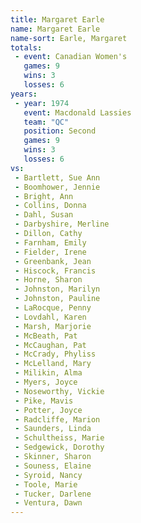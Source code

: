 ```yaml
---
title: Margaret Earle
name: Margaret Earle
name-sort: Earle, Margaret
totals:
 - event: Canadian Women's
   games: 9
   wins: 3
   losses: 6
years:
 - year: 1974
   event: Macdonald Lassies
   team: "QC"
   position: Second
   games: 9
   wins: 3
   losses: 6
vs:
 - Bartlett, Sue Ann
 - Boomhower, Jennie
 - Bright, Ann
 - Collins, Donna
 - Dahl, Susan
 - Darbyshire, Merline
 - Dillon, Cathy
 - Farnham, Emily
 - Fielder, Irene
 - Greenbank, Jean
 - Hiscock, Francis
 - Horne, Sharon
 - Johnston, Marilyn
 - Johnston, Pauline
 - LaRocque, Penny
 - Lovdahl, Karen
 - Marsh, Marjorie
 - McBeath, Pat
 - McCaughan, Pat
 - McCrady, Phyliss
 - McLelland, Mary
 - Milikin, Alma
 - Myers, Joyce
 - Noseworthy, Vickie
 - Pike, Mavis
 - Potter, Joyce
 - Radcliffe, Marion
 - Saunders, Linda
 - Schultheiss, Marie
 - Sedgewick, Dorothy
 - Skinner, Sharon
 - Souness, Elaine
 - Syroid, Nancy
 - Toole, Marie
 - Tucker, Darlene
 - Ventura, Dawn
---
```


